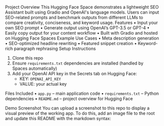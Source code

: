 Project Overview
This Hugging Face Space demonstrates a lightweight SEO Assistant built using Gradio and OpenAI's language models. Users can input SEO-related prompts and benchmark outputs from different LLMs to compare creativity, conciseness, and keyword usage.
 Features
• Input your own SEO prompt
• Generate output using OpenAI’s GPT-3.5 or GPT-4
• Easily copy output for your content workflow
• Built with Gradio and hosted on Hugging Face Spaces
Example Use Cases
• Meta description generation
• SEO-optimized headline rewriting
• Featured snippet creation
• Keyword-rich paragraph rephrasing
Setup Instructions
1. Clone this repo
2. Ensure `requirements.txt` dependencies are installed (handled by Spaces automatically)
3. Add your OpenAI API key in the Secrets tab on Hugging Face:
   - KEY: `OPENAI_API_KEY`
   - VALUE: your actual key

Files Included
• `app.py` – main application code
• `requirements.txt` – Python dependencies
• `README.md` – project overview for Hugging Face

Demo Screenshot
You can upload a screenshot to this repo to display a visual preview of the working app. To do this, add an image file to the root and update this README with the markdown syntax:

